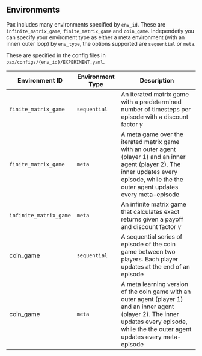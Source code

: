 ## Environments 

Pax includes many environments specified by `env_id`. These are `infinite_matrix_game`, `finite_matrix_game` and `coin_game`. Independetly you can specify your enviroment type as either a meta environment (with an inner/ outer loop) by `env_type`, the options supported are `sequential` or `meta`.

These are specified in the config files in `pax/configs/{env_id}/EXPERIMENT.yaml`. 

| Environment ID | Environment Type | Description |
| ----------- | ----------- | ----------- |
|`finite_matrix_game`| `sequential`      | An iterated matrix game with a predetermined number of timesteps per episode with a discount factor $\gamma$         |
|`finite_matrix_game` | `meta`    | A meta game over the iterated matrix game with an outer agent (player 1) and an inner agent (player 2). The inner updates every episode, while the the outer agent updates every meta-episode |
|`infinite_matrix_game` | `meta`| An infinite matrix game that calculates exact returns given a payoff and discount factor $\gamma$       |
|coin_game | `sequential`    | A sequential series of episode of the coin game between two players. Each player updates at the end of an episode|
|coin_game | `meta`    | A meta learning version of the coin game with an outer agent (player 1) and an inner agent (player 2). The inner updates every episode, while the the outer agent updates every meta-episode|
